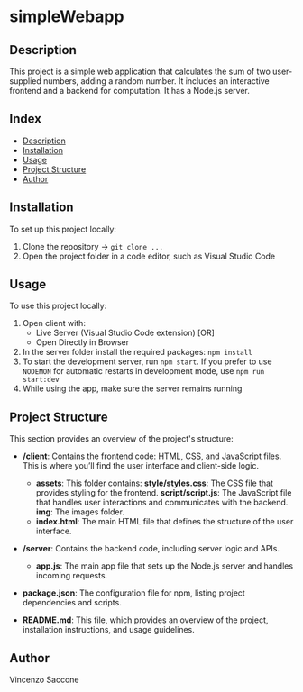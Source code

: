 # simpleWebapp

## Description
This project is a simple web application that calculates the sum of two user-supplied numbers, adding a random number. It includes an interactive frontend and a backend for computation.
It has a Node.js server.

## Index
- [Description](#description)
- [Installation](#installation)
- [Usage](#usage)
- [Project Structure](#project-structure)
- [Author](#author)

## Installation
To set up this project locally:

1. Clone the repository -> `git clone ...`
2. Open the project folder in a code editor, such as Visual Studio Code


## Usage
To use this project locally:

1. Open client with: 
    - Live Server (Visual Studio Code extension)
               [OR]
    - Open Directly in Browser
2. In the server folder install the required packages: `npm install`
3. To start the development server, run `npm start`. If you prefer to use `NODEMON` for automatic restarts in development mode, use `npm run start:dev`
4. While using the app, make sure the server remains running


## Project Structure
This section provides an overview of the project's structure:

- **/client**: Contains the frontend code: HTML, CSS, and JavaScript files. 
This is where you’ll find the user interface and client-side logic.
    - **assets**: This folder contains: 
        **style/styles.css**: The CSS file that provides styling for the frontend.
        **script/script.js**: The JavaScript file that handles user interactions and communicates with the backend.
        **img**: The images folder.
    - **index.html**: The main HTML file that defines the structure of the user interface.

- **/server**: Contains the backend code, including server logic and APIs.
  - **app.js**: The main app file that sets up the Node.js server and handles incoming requests.

- **package.json**: The configuration file for npm, listing project dependencies and scripts.

- **README.md**: This file, which provides an overview of the project, installation instructions, and usage guidelines.


## Author
Vincenzo Saccone
